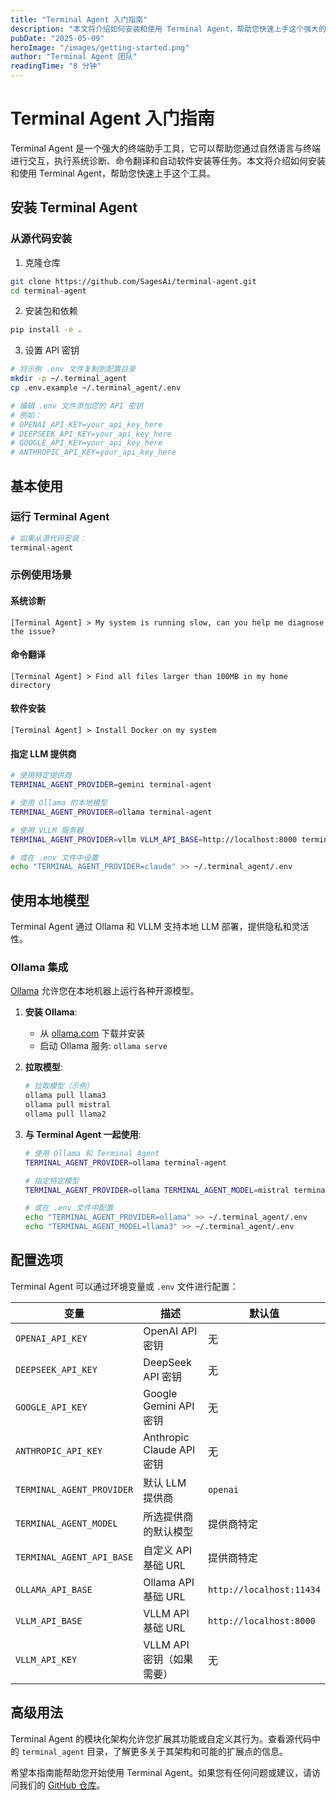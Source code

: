```yaml
---
title: "Terminal Agent 入门指南"
description: "本文将介绍如何安装和使用 Terminal Agent，帮助您快速上手这个强大的终端devops助手工具。"
pubDate: "2025-05-09"
heroImage: "/images/getting-started.png"
author: "Terminal Agent 团队"
readingTime: "8 分钟"
---
```


# Terminal Agent 入门指南

Terminal Agent 是一个强大的终端助手工具，它可以帮助您通过自然语言与终端进行交互，执行系统诊断、命令翻译和自动软件安装等任务。本文将介绍如何安装和使用 Terminal Agent，帮助您快速上手这个工具。

## 安装 Terminal Agent

### 从源代码安装

1. 克隆仓库
```bash
git clone https://github.com/SagesAi/terminal-agent.git
cd terminal-agent
```

2. 安装包和依赖
```bash
pip install -e .
```

3. 设置 API 密钥
```bash
# 将示例 .env 文件复制到配置目录
mkdir -p ~/.terminal_agent
cp .env.example ~/.terminal_agent/.env

# 编辑 .env 文件添加您的 API 密钥
# 例如：
# OPENAI_API_KEY=your_api_key_here
# DEEPSEEK_API_KEY=your_api_key_here
# GOOGLE_API_KEY=your_api_key_here
# ANTHROPIC_API_KEY=your_api_key_here
```

## 基本使用

### 运行 Terminal Agent

```bash
# 如果从源代码安装：
terminal-agent
```

### 示例使用场景

#### 系统诊断
```
[Terminal Agent] > My system is running slow, can you help me diagnose the issue?
```

#### 命令翻译
```
[Terminal Agent] > Find all files larger than 100MB in my home directory
```

#### 软件安装
```
[Terminal Agent] > Install Docker on my system
```

#### 指定 LLM 提供商
```bash
# 使用特定提供商
TERMINAL_AGENT_PROVIDER=gemini terminal-agent

# 使用 Ollama 的本地模型
TERMINAL_AGENT_PROVIDER=ollama terminal-agent

# 使用 VLLM 服务器
TERMINAL_AGENT_PROVIDER=vllm VLLM_API_BASE=http://localhost:8000 terminal-agent

# 或在 .env 文件中设置
echo "TERMINAL_AGENT_PROVIDER=claude" >> ~/.terminal_agent/.env
```

## 使用本地模型

Terminal Agent 通过 Ollama 和 VLLM 支持本地 LLM 部署，提供隐私和灵活性。

### Ollama 集成

[Ollama](https://ollama.com) 允许您在本地机器上运行各种开源模型。

1. **安装 Ollama**:
   - 从 [ollama.com](https://ollama.com) 下载并安装
   - 启动 Ollama 服务: `ollama serve`

2. **拉取模型**:
   ```bash
   # 拉取模型（示例）
   ollama pull llama3
   ollama pull mistral
   ollama pull llama2
   ```

3. **与 Terminal Agent 一起使用**:
   ```bash
   # 使用 Ollama 和 Terminal Agent
   TERMINAL_AGENT_PROVIDER=ollama terminal-agent
   
   # 指定特定模型
   TERMINAL_AGENT_PROVIDER=ollama TERMINAL_AGENT_MODEL=mistral terminal-agent
   
   # 或在 .env 文件中配置
   echo "TERMINAL_AGENT_PROVIDER=ollama" >> ~/.terminal_agent/.env
   echo "TERMINAL_AGENT_MODEL=llama3" >> ~/.terminal_agent/.env
   ```

## 配置选项

Terminal Agent 可以通过环境变量或 `.env` 文件进行配置：

| 变量 | 描述 | 默认值 |
|----------|-------------|---------|
| `OPENAI_API_KEY` | OpenAI API 密钥 | 无 |
| `DEEPSEEK_API_KEY` | DeepSeek API 密钥 | 无 |
| `GOOGLE_API_KEY` | Google Gemini API 密钥 | 无 |
| `ANTHROPIC_API_KEY` | Anthropic Claude API 密钥 | 无 |
| `TERMINAL_AGENT_PROVIDER` | 默认 LLM 提供商 | `openai` |
| `TERMINAL_AGENT_MODEL` | 所选提供商的默认模型 | 提供商特定 |
| `TERMINAL_AGENT_API_BASE` | 自定义 API 基础 URL | 提供商特定 |
| `OLLAMA_API_BASE` | Ollama API 基础 URL | `http://localhost:11434` |
| `VLLM_API_BASE` | VLLM API 基础 URL | `http://localhost:8000` |
| `VLLM_API_KEY` | VLLM API 密钥（如果需要） | 无 |

## 高级用法

Terminal Agent 的模块化架构允许您扩展其功能或自定义其行为。查看源代码中的 `terminal_agent` 目录，了解更多关于其架构和可能的扩展点的信息。

希望本指南能帮助您开始使用 Terminal Agent。如果您有任何问题或建议，请访问我们的 [GitHub 仓库](https://github.com/SagesAi/terminal-agent)。
